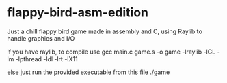 # flappy-bird-asm-edition
Just a chill flappy bird game made in assembly and C, using Raylib to handle graphics and I/O

if you have raylib, to compile use
gcc main.c game.s -o game -lraylib -lGL -lm -lpthread -ldl -lrt -lX11

else just run the provided executable from this file
./game